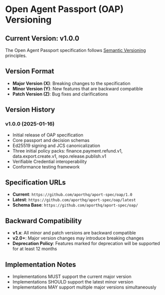 # Open Agent Passport (OAP) Versioning

## Current Version: v1.0.0

The Open Agent Passport specification follows [Semantic Versioning](https://semver.org/) principles.

## Version Format

- **Major Version (X)**: Breaking changes to the specification
- **Minor Version (Y)**: New features that are backward compatible
- **Patch Version (Z)**: Bug fixes and clarifications

## Version History

### v1.0.0 (2025-01-16)

- Initial release of OAP specification
- Core passport and decision schemas
- Ed25519 signing and JCS canonicalization
- Three initial policy packs: finance.payment.refund.v1, data.export.create.v1, repo.release.publish.v1
- Verifiable Credential interoperability
- Conformance testing framework

## Specification URLs

- **Current**: `https://github.com/aporthq/aport-spec/oap/1.0`
- **Latest**: `https://github.com/aporthq/aport-spec/oap/latest`
- **Schema Base**: `https://github.com/aporthq/aport-spec/oap/`

## Backward Compatibility

- **v1.x**: All minor and patch versions are backward compatible
- **v2.0+**: Major version changes may introduce breaking changes
- **Deprecation Policy**: Features marked for deprecation will be supported for at least 12 months

## Implementation Notes

- Implementations MUST support the current major version
- Implementations SHOULD support the latest minor version
- Implementations MAY support multiple major versions simultaneously
